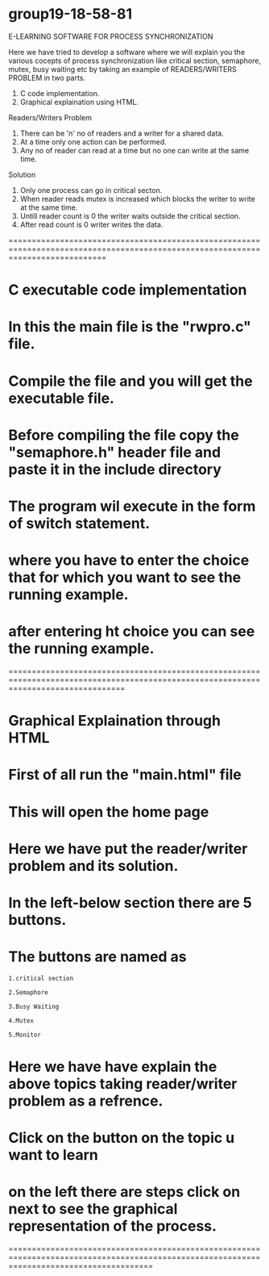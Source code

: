 group19-18-58-81
================


E-LEARNING SOFTWARE FOR PROCESS SYNCHRONIZATION

Here we have tried to develop a software where we will explain you the various cocepts of process synchronization like
critical section, semaphore, mutex, busy waiting etc by taking an example of READERS/WRITERS PROBLEM in two parts.

1. C code implementation.
2. Graphical explaination using HTML.



Readers/Writers Problem

1. There can be 'n' no of readers and a writer for a shared data.
2. At a time only one action can be performed.
3. Any no of reader can read at a time but no one can write at the same time.


Solution

1. Only one process can go  in critical secton.
2. When reader reads mutex is increased which blocks the writer to write at the same time.
3. Untill reader count is 0 the writer waits outside the critical section.
4. After read count is 0 writer writes the data.


=================================================================================================================================



C executable code implementation
================================

# In this the main file is the "rwpro.c" file.

# Compile the file and you will get the executable file.

# Before compiling the file copy the "semaphore.h" header file and paste it in the include directory

# The program wil execute in the form of switch statement.

# where you have to enter the choice that for which you want to see the running example.

# after entering ht choice you can see the running example.




=====================================================================================================================================



Graphical Explaination through HTML
===================================

# First of all run the "main.html" file 

# This will open the home page

# Here we have put the reader/writer problem and its solution.

# In the left-below section there are 5 buttons.

# The buttons are named as 
	
	1.critical section

	2.Semaphore

	3.Busy Waiting

	4.Mutex

	5.Monitor

# Here we have have explain the above topics taking reader/writer problem as a refrence.

# Click on the button on the topic u want to learn 

# on the left there are steps click on next to see the graphical representation of the process.


===========================================================================================================================================
